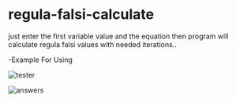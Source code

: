 # regula-falsi-calculate

just enter the first variable value and the equation then program will calculate regula falsi values with needed iterations..

-Example For Using

![tester](https://user-images.githubusercontent.com/84380549/125457302-8d29a59d-5389-4562-a84a-025f9085890e.png)

![answers](https://user-images.githubusercontent.com/84380549/125457326-db86145a-3d9f-4322-8a99-f40436dcb201.png)
